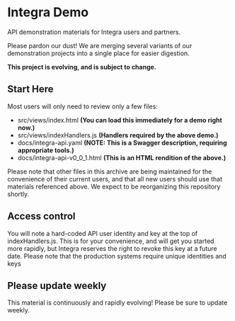 # Integra Demo

API demonstration materials for Integra users and partners.

Please pardon our dust!  We are merging several variants of our demonstration projects into a single
place for easier digestion.

<b>This project is evolving, and is subject to change.</b>

## Start Here
Most users will only need to review only a few files:
 * src/views/index.html __(You can load this immediately for a demo right now.)__
 * src/views/indexHandlers.js __(Handlers required by the above demo.)__
 * docs/integra-api.yaml __(NOTE: This is a Swagger description, requiring appropriate tools.)__
 * docs/integra-api-v0_0_1.html __(This is an HTML rendition of the above.)__

Please note that other files in this archive are being maintained for the convenience of their
current users, and that all new users should use that materials referenced above.  We expect to be
reorganizing this repository shortly.

## Access control
You will note a hard-coded API user identity and key at the top of indexHandlers.js.  This is for
your convenience, and will get you started more rapidly, but Integra reserves the right to revoke this
key at a future date.  Please note that the production systems require unique identities and keys

## Please update weekly
This material is continuously and rapidly evolving!  Please be sure to update weekly.

